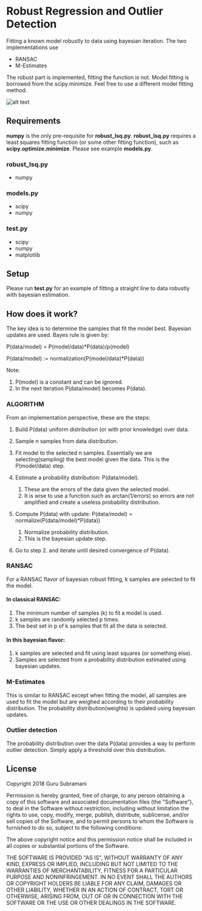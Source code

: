 # Robust Regression and Outlier Detection
Fitting a known model robustly to data using bayesian iteration. The two implementations use
* RANSAC
* M-Estimates

The robust part is implemented, fitting the function is not. Model 
fitting is borrowed from the scipy.minimize. Feel free to use a different model fitting method.  

![alt text](https://github.com/gsubramani/robust-least-squares/blob/master/least_squares_example.png "Compare robust regression methods")



## Requirements
**numpy** is the only pre-requisite for **robust_lsq.py**.
**robust_lsq.py** requires a least squares fitting function
(or some other fitting function), 
such as **scipy.optimize.minimize**. Please see example
**models.py**. 

### robust_lsq.py
* numpy

### models.py
* scipy
* numpy

### test.py
* scipy
* numpy
* matplotlib

## Setup
Please run **test.py** for an example of fitting a straight line
to data robustly with bayesian estimation. 

## How does it work? 
The key idea is to determine the samples that fit the model best. 
Bayesian updates are used. Bayes rule is given by: 

P(data/model) = P(model/data)*P(data)/p(model)

P(data/model) := normalization(P(model/data)*P(data))

Note:
1. P(model) is a constant and can be ignored. 
1. In the next iteration P(data/model) becomes P(data).

### ALGORITHM
From an implementation perspective, these are the steps: 
1. Build P(data) uniform distribution (or with prior knowledge) over data. 
1. Sample n samples from data distribution. 
1. Fit model to the selected n samples. 
Essentially we are selecting(sampling) the best model given the data. 
This is the P(model/data) step. 
1. Estimate a probability distribution: P(data/model). 
    1. These are the errors of the data given the selected model. 
    1. It is wise to use a function such as arctan(1/errors)
    so errors are not amplified and create a useless probability distribution.
    
1. Compute P(data) with update: P(data/model) = normalize(P(data/model)*P(data)) 
    1. Normalize probability distribution. 
    1. This is the bayesian update step. 
    
1. Go to step 2. and iterate until desired convergence of P(data).  


### RANSAC
For a RANSAC flavor of bayesian robust fitting, k samples are selected to fit the model.
#### In classical RANSAC:
1. The minimum number of samples (k) to fit a model is used.
1. k samples are randomly selected p times.  
1. The best set in p of k samples that fit all the data is selected.   

#### In this bayesian flavor:
1. k samples are selected and fit using least squares (or something else). 
1. Samples are selected from a probability distribution estimated using bayesian updates. 

### M-Estimates
This is similar to RANSAC except when fitting the model, all samples are used to
fit the model but are weighed according to their probability distribution. 
The probability distribution(weights) is updated using bayesian updates. 
 
### Outlier detection
 The probability distribution over the data P(data) provides a way to 
 perform outlier detection. Simply apply a threshold over this distribution. 


## License
Copyright 2018 Guru Subramani

Permission is hereby granted, free of charge, 
to any person obtaining a copy of this software and 
associated documentation files (the "Software"), 
to deal in the Software without restriction, 
including without limitation the rights to use, copy, 
modify, merge, publish, distribute, sublicense, 
and/or sell copies of the Software, 
and to permit persons to whom the Software 
is furnished to do so, subject to the following 
conditions:

The above copyright notice and this permission 
notice shall be included in all copies or substantial 
portions of the Software.

THE SOFTWARE IS PROVIDED "AS IS", 
WITHOUT WARRANTY OF ANY KIND, EXPRESS OR IMPLIED, 
INCLUDING BUT NOT LIMITED TO THE WARRANTIES OF 
MERCHANTABILITY, FITNESS FOR A PARTICULAR PURPOSE 
AND NONINFRINGEMENT. IN NO EVENT SHALL THE AUTHORS 
OR COPYRIGHT HOLDERS BE LIABLE FOR ANY CLAIM, 
DAMAGES OR OTHER LIABILITY, WHETHER IN AN ACTION 
OF CONTRACT, TORT OR OTHERWISE, ARISING FROM, 
OUT OF OR IN CONNECTION WITH THE SOFTWARE OR THE 
USE OR OTHER DEALINGS IN THE SOFTWARE.


